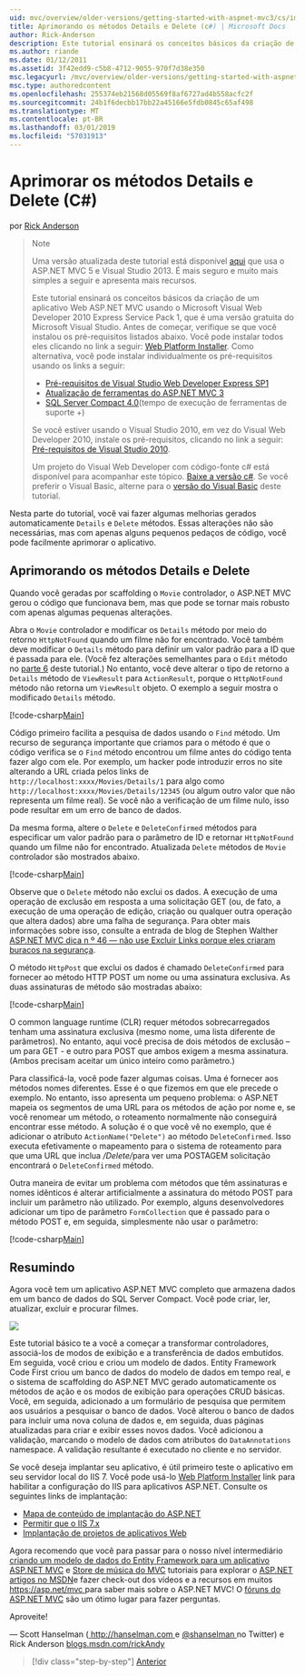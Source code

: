 ```yaml
---
uid: mvc/overview/older-versions/getting-started-with-aspnet-mvc3/cs/improving-the-details-and-delete-methods
title: Aprimorando os métodos Details e Delete (c#) | Microsoft Docs
author: Rick-Anderson
description: Este tutorial ensinará os conceitos básicos da criação de um aplicativo Web ASP.NET MVC usando o Microsoft Visual Web Developer 2010 Express Service Pack 1, que é...
ms.author: riande
ms.date: 01/12/2011
ms.assetid: 3f42edd9-c5b8-4712-9055-970f7d38e350
msc.legacyurl: /mvc/overview/older-versions/getting-started-with-aspnet-mvc3/cs/improving-the-details-and-delete-methods
msc.type: authoredcontent
ms.openlocfilehash: 255374eb21568d05569f8af6727ad4b558acfc2f
ms.sourcegitcommit: 24b1f6decbb17bb22a45166e5fdb0845c65af498
ms.translationtype: MT
ms.contentlocale: pt-BR
ms.lasthandoff: 03/01/2019
ms.locfileid: "57031913"
---
```

<a name="improving-the-details-and-delete-methods-c"></a>Aprimorar os métodos Details e Delete (C#)
====================
por [Rick Anderson]((https://twitter.com/RickAndMSFT))

> > [!NOTE]
> > Uma versão atualizada deste tutorial está disponível [aqui](../../../getting-started/introduction/getting-started.md) que usa o ASP.NET MVC 5 e Visual Studio 2013. É mais seguro e muito mais simples a seguir e apresenta mais recursos.
> 
> 
> Este tutorial ensinará os conceitos básicos da criação de um aplicativo Web ASP.NET MVC usando o Microsoft Visual Web Developer 2010 Express Service Pack 1, que é uma versão gratuita do Microsoft Visual Studio. Antes de começar, verifique se que você instalou os pré-requisitos listados abaixo. Você pode instalar todos eles clicando no link a seguir: [Web Platform Installer](https://www.microsoft.com/web/gallery/install.aspx?appid=VWD2010SP1Pack). Como alternativa, você pode instalar individualmente os pré-requisitos usando os links a seguir:
> 
> - [Pré-requisitos de Visual Studio Web Developer Express SP1](https://www.microsoft.com/web/gallery/install.aspx?appid=VWD2010SP1Pack)
> - [Atualização de ferramentas do ASP.NET MVC 3](https://www.microsoft.com/web/gallery/install.aspx?appsxml=&amp;appid=MVC3)
> - [SQL Server Compact 4.0](https://www.microsoft.com/web/gallery/install.aspx?appid=SQLCE;SQLCEVSTools_4_0)(tempo de execução de ferramentas de suporte +)
> 
> Se você estiver usando o Visual Studio 2010, em vez do Visual Web Developer 2010, instale os pré-requisitos, clicando no link a seguir: [Pré-requisitos de Visual Studio 2010](https://www.microsoft.com/web/gallery/install.aspx?appsxml=&amp;appid=VS2010SP1Pack).
> 
> Um projeto do Visual Web Developer com código-fonte c# está disponível para acompanhar este tópico. [Baixe a versão c#](https://code.msdn.microsoft.com/Introduction-to-MVC-3-10d1b098). Se você preferir o Visual Basic, alterne para o [versão do Visual Basic](../vb/intro-to-aspnet-mvc-3.md) deste tutorial.


Nesta parte do tutorial, você vai fazer algumas melhorias gerados automaticamente `Details` e `Delete` métodos. Essas alterações não são necessárias, mas com apenas alguns pequenos pedaços de código, você pode facilmente aprimorar o aplicativo.

## <a name="improving-the-details-and-delete-methods"></a>Aprimorando os métodos Details e Delete

Quando você geradas por scaffolding o `Movie` controlador, o ASP.NET MVC gerou o código que funcionava bem, mas que pode se tornar mais robusto com apenas algumas pequenas alterações.

Abra o `Movie` controlador e modificar os `Details` método por meio do retorno `HttpNotFound` quando um filme não for encontrado. Você também deve modificar o `Details` método para definir um valor padrão para a ID que é passada para ele. (Você fez alterações semelhantes para o `Edit` método no [parte 6](examining-the-edit-methods-and-edit-view.md) deste tutorial.) No entanto, você deve alterar o tipo de retorno a `Details` método de `ViewResult` para `ActionResult`, porque o `HttpNotFound` método não retorna um `ViewResult` objeto. O exemplo a seguir mostra o modificado `Details` método.

[!code-csharp[Main](improving-the-details-and-delete-methods/samples/sample1.cs)]

Código primeiro facilita a pesquisa de dados usando o `Find` método. Um recurso de segurança importante que criamos para o método é que o código verifica se o `Find` método encontrou um filme antes do código tenta fazer algo com ele. Por exemplo, um hacker pode introduzir erros no site alterando a URL criada pelos links de `http://localhost:xxxx/Movies/Details/1` para algo como `http://localhost:xxxx/Movies/Details/12345` (ou algum outro valor que não representa um filme real). Se você não a verificação de um filme nulo, isso pode resultar em um erro de banco de dados.

Da mesma forma, altere o `Delete` e `DeleteConfirmed` métodos para especificar um valor padrão para o parâmetro de ID e retornar `HttpNotFound` quando um filme não for encontrado. Atualizada `Delete` métodos de `Movie` controlador são mostrados abaixo.

[!code-csharp[Main](improving-the-details-and-delete-methods/samples/sample2.cs)]

Observe que o `Delete` método não exclui os dados. A execução de uma operação de exclusão em resposta a uma solicitação GET (ou, de fato, a execução de uma operação de edição, criação ou qualquer outra operação que altera dados) abre uma falha de segurança. Para obter mais informações sobre isso, consulte a entrada de blog de Stephen Walther [ASP.NET MVC dica n º 46 — não use Excluir Links porque eles criaram buracos na segurança](http://stephenwalther.com/blog/archive/2009/01/21/asp.net-mvc-tip-46-ndash-donrsquot-use-delete-links-because.aspx).

O método `HttpPost` que exclui os dados é chamado `DeleteConfirmed` para fornecer ao método HTTP POST um nome ou uma assinatura exclusiva. As duas assinaturas de método são mostradas abaixo:

[!code-csharp[Main](improving-the-details-and-delete-methods/samples/sample3.cs)]

O common language runtime (CLR) requer métodos sobrecarregados tenham uma assinatura exclusiva (mesmo nome, uma lista diferente de parâmetros). No entanto, aqui você precisa de dois métodos de exclusão – um para GET - e outro para POST que ambos exigem a mesma assinatura. (Ambos precisam aceitar um único inteiro como parâmetro.)

Para classificá-la, você pode fazer algumas coisas. Uma é fornecer aos métodos nomes diferentes. Esse é o que fizemos em que ele precede o exemplo. No entanto, isso apresenta um pequeno problema: o ASP.NET mapeia os segmentos de uma URL para os métodos de ação por nome e, se você renomear um método, o roteamento normalmente não conseguirá encontrar esse método. A solução é o que você vê no exemplo, que é adicionar o atributo `ActionName("Delete")` ao método `DeleteConfirmed`. Isso executa efetivamente o mapeamento para o sistema de roteamento para que uma URL que inclua <em>/Delete/</em>para ver uma POSTAGEM solicitação encontrará o `DeleteConfirmed` método.

Outra maneira de evitar um problema com métodos que têm assinaturas e nomes idênticos é alterar artificialmente a assinatura do método POST para incluir um parâmetro não utilizado. Por exemplo, alguns desenvolvedores adicionar um tipo de parâmetro `FormCollection` que é passado para o método POST e, em seguida, simplesmente não usar o parâmetro:

[!code-csharp[Main](improving-the-details-and-delete-methods/samples/sample4.cs)]

## <a name="wrapping-up"></a>Resumindo

Agora você tem um aplicativo ASP.NET MVC completo que armazena dados em um banco de dados do SQL Server Compact. Você pode criar, ler, atualizar, excluir e procurar filmes.

![](improving-the-details-and-delete-methods/_static/image1.png)

Este tutorial básico te a você a começar a transformar controladores, associá-los de modos de exibição e a transferência de dados embutidos. Em seguida, você criou e criou um modelo de dados. Entity Framework Code First criou um banco de dados do modelo de dados em tempo real, e o sistema de scaffolding do ASP.NET MVC gerado automaticamente os métodos de ação e os modos de exibição para operações CRUD básicas. Você, em seguida, adicionado a um formulário de pesquisa que permitem aos usuários a pesquisar o banco de dados. Você alterou o banco de dados para incluir uma nova coluna de dados e, em seguida, duas páginas atualizadas para criar e exibir esses novos dados. Você adicionou a validação, marcando o modelo de dados com atributos do `DataAnnotations` namespace. A validação resultante é executado no cliente e no servidor.

Se você deseja implantar seu aplicativo, é útil primeiro teste o aplicativo em seu servidor local do IIS 7. Você pode usá-lo [Web Platform Installer](https://www.microsoft.com/web/gallery/install.aspx?appsxml=&amp;appid=ASPNET;) link para habilitar a configuração do IIS para aplicativos ASP.NET. Consulte os seguintes links de implantação:

- [Mapa de conteúdo de implantação do ASP.NET](https://msdn.microsoft.com/library/dd394698.aspx)
- [Permitir que o IIS 7.x](https://blogs.msdn.com/b/rickandy/archive/2011/03/14/enabling-iis-7-x-on-windows-7-vista-sp1-windows-2008-windows-2008-r2.aspx)
- [Implantação de projetos de aplicativos Web](https://msdn.microsoft.com/library/dd394698.aspx)

Agora recomendo que você para passar para o nosso nível intermediário [criando um modelo de dados do Entity Framework para um aplicativo ASP.NET MVC](../../../getting-started/getting-started-with-ef-using-mvc/creating-an-entity-framework-data-model-for-an-asp-net-mvc-application.md) e [Store de música do MVC](../../mvc-music-store/mvc-music-store-part-1.md) tutoriais para explorar o [ASP.NET artigos no MSDN](https://msdn.microsoft.com/library/gg416514(VS.98).aspx)e fazer check-out dos vídeos e a recursos em muitos [ https://asp.net/mvc ](https://asp.net/mvc) para saber mais sobre o ASP.NET MVC! O [fóruns do ASP.NET MVC](https://forums.asp.net/1146.aspx) são um ótimo lugar para fazer perguntas.

Aproveite!

— Scott Hanselman ([ http://hanselman.com ](http://hanselman.com) e [ @shanselman ](http://twitter.com/shanselman) no Twitter) e Rick Anderson [blogs.msdn.com/rickAndy](https://blogs.msdn.com/rickAndy)

> [!div class="step-by-step"]
> [Anterior](adding-validation-to-the-model.md)
